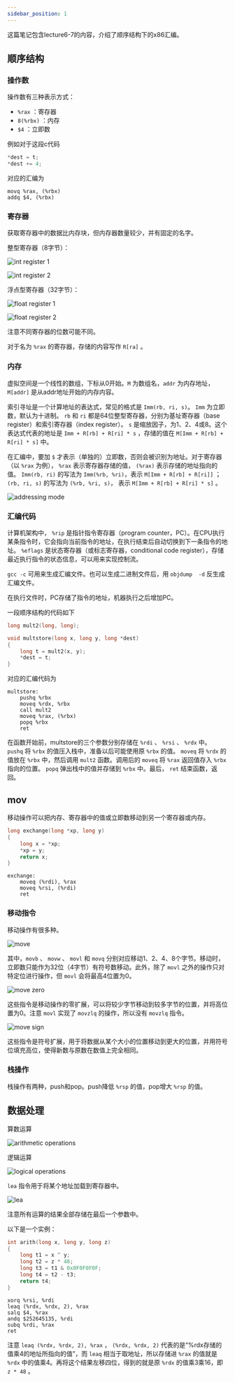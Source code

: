```yaml
---
sidebar_position: 1
---
```


这篇笔记包含lecture6-7的内容，介绍了顺序结构下的x86汇编。  

## 顺序结构

### 操作数

操作数有三种表示方式：  

- ``%rax`` ：寄存器
- ``8(%rbx)`` ：内存
- ``$4`` ：立即数

例如对于这段c代码

```C
*dest = t;
*dest += 4;
```

对应的汇编为

```x86asm
movq %rax, (%rbx)
addq $4, (%rbx)
```

### 寄存器

获取寄存器中的数据比内存块，但内存器数量较少，并有固定的名字。  

整型寄存器（8字节）：  

![int register 1](./img/int%20register%201.png)

![int register 2](./img/int%20register%202.png)

浮点型寄存器（32字节）：  

![float register 1](./img/float%20register%201.png)

![float register 2](./img/float%20register%202.png)

注意不同寄存器的位数可能不同。  

对于名为 ``%rax`` 的寄存器，存储的内容写作 ``R[ra]`` 。

### 内存

虚拟空间是一个线性的数组，下标从0开始。``M`` 为数组名，``addr`` 为内存地址，``M[addr]`` 是从addr地址开始的内存内容。  

索引寻址是一个计算地址的表达式，常见的格式是 ``Imm(rb, ri, s)``。 ``Imm`` 为立即数，默认为十进制。 ``rb`` 和 ``ri`` 都是64位整型寄存器，分别为基址寄存器（base register）和索引寄存器（index register）。 ``s`` 是缩放因子，为1、2、4或8。这个表达式代表的地址是 ``Imm + R[rb] + R[ri] * s`` ，存储的值在 ``M[Imm + R[rb] + R[ri] * s]`` 中。

在汇编中，要加 ``$`` 才表示（单独的）立即数，否则会被识别为地址。对于寄存器（以 ``%rax`` 为例）， ``%rax`` 表示寄存器存储的值， ``(%rax)`` 表示存储的地址指向的值。 ``Imm(rb, ri)`` 的写法为 ``Imm(%rb, %ri)``，表示 ``M[Imm + R[rb] + R[ri]]`` ；``(rb, ri, s)`` 的写法为 ``(%rb, %ri, s)``， 表示 ``M[Imm + R[rb] + R[ri] * s]`` 。

![addressing mode](./img/addressing%20mode.png)

### 汇编代码

计算机架构中， ``%rip`` 是指针指令寄存器（program counter，PC）。在CPU执行某条指令时，它会指向当前指令的地址，在执行结束后自动切换到下一条指令的地址。 ``%eflags`` 是状态寄存器（或标志寄存器，conditional code register），存储最近执行指令的状态信息，可以用来实现控制流。  

``gcc -c`` 可用来生成汇编文件。也可以生成二进制文件后，用 ``objdump  -d`` 反生成汇编文件。

在执行文件时，PC存储了指令的地址，机器执行之后增加PC。  

一段顺序结构的代码如下  

```C
long mult2(long, long);

void multstore(long x, long y, long *dest)
{
    long t = mult2(x, y);
    *dest = t;
}
```

对应的汇编代码为  

```x86asm
multstore:
    pushq %rbx
    moveq %rdx, %rbx
    call mult2
    moveq %rax, (%rbx)
    popq %rbx
    ret
```

在函数开始前，multstore的三个参数分别存储在 ``%rdi`` 、 ``%rsi`` 、 ``%rdx`` 中。 ``pushq`` 将 ``%rbx`` 的值压入栈中，准备以后可能使用原 ``%rbx`` 的值。 ``moveq`` 将 ``%rdx`` 的值放在 ``%rbx`` 中，然后调用 ``mult2`` 函数。调用后的 ``moveq`` 将 ``%rax`` 返回值存入 ``%rbx`` 指向的位置。 ``popq`` 弹出栈中的值并存储到 ``%rbx`` 中。最后， ``ret`` 结束函数，返回。  

## mov

移动操作可以把内存、寄存器中的值或立即数移动到另一个寄存器或内存。  

```C
long exchange(long *xp, long y)
{
    long x = *xp;
    *xp = y;
    return x;
}
```

```x86asm
exchange:
    moveq (%rdi), %rax
    moveq %rsi, (%rdi)
    ret
```


### 移动指令

移动操作有很多种。

![move](./img/move.png)  

其中，``movb`` 、 ``movw`` 、 ``movl`` 和 ``movq`` 分别对应移动1、2、4、8个字节。移动时，立即数只能作为32位（4字节）有符号数移动。此外，除了 ``movl`` 之外的操作只对特定位进行操作，但 ``movl`` 会将最高4位置为0。

![move zero](./img/move%20zero.png)  

这些指令是移动操作的零扩展，可以将较少字节移动到较多字节的位置，并将高位置为0。注意 ``movl`` 实现了 ``movzlq`` 的操作，所以没有 ``movzlq`` 指令。  

![move sign](./img/move%20sign.png)  

这些指令是符号扩展，用于将数据从某个大小的位置移动到更大的位置，并用符号位填充高位，使得新数与原数在数值上完全相同。

### 栈操作

栈操作有两种，push和pop。push降低 ``%rsp`` 的值，pop增大 ``%rsp`` 的值。

## 数据处理

算数运算

![arithmetic operations](./img/arithmetic%20operations.png)  

逻辑运算

![logical operations](./img/logical%20operations.png)  

``lea`` 指令用于将某个地址加载到寄存器中。 

![lea](./img/lea.png)

注意所有运算的结果全部存储在最后一个参数中。  

以下是一个实例：  

```C
int arith(long x, long y, long z)
{
    long t1 = x ^ y;
    long t2 = z * 48;
    long t3 = t1 & 0x0F0F0F0F;
    long t4 = t2 - t3;
    return t4;
}
```

```x86asm
xorq %rsi, %rdi
leaq (%rdx, %rdx, 2), %rax
salq $4, %rax
andq $252645135, %rdi
subq %rdi, %rax
ret
```

注意 ``leaq (%rdx, %rdx, 2), %rax`` ， ``(%rdx, %rdx, 2)`` 代表的是“%rdx存储的值乘4的地址所指向的值”，而 ``leaq`` 相当于取地址，所以存储进 ``%rax`` 的值就是 ``%rdx`` 中的值乘4。再将这个结果左移四位，得到的就是原 ``%rdx`` 的值乘3乘16，即 ``z * 48`` 。
